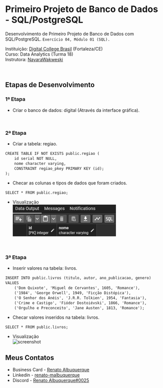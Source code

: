 # Primeiro Projeto de Banco de Dados - SQL/PostgreSQL

Desenvolvimento de Primeiro Projeto de Banco de Dados com SQL/PostgreSQL. `Exercício 04, Módulo 01 (SQL).` 

Instituição: [Digital College Brasil](https://digitalcollege.com.br/) (Fortaleza/CE) <br>
Curso: Data Analytics (Turma 18) <br>
Instrutora: [NayaraWakweski](https://github.com/NayaraWakewski) <br>

<br>

## Etapas de Desenvolvimento

### 1ª Etapa
- Criar o banco de dados: digital (Através da interface gráfica).

<br>

### 2ª Etapa
- Criar a tabela: regiao.
```
CREATE TABLE IF NOT EXISTS public.regiao (
    id serial NOT NULL,
    nome character varying,
    CONSTRAINT regiao_pkey PRIMARY KEY (id);
);    
```

- Checar as colunas e tipos de dados que foram criados.
```
SELECT * FROM public.regiao;
```

- Visualização <br>
![screenshot](public_regiao_01.png)

<br>

### 3ª Etapa
- Inserir valores na tabela: livros.
```
INSERT INTO public.livros (titulo, autor, ano_publicacao, genero) VALUES 
    ('Dom Quixote', 'Miguel de Cervantes', 1605, 'Romance'),
    ('1984', 'George Orwell', 1949, 'Ficção Distópica'),
    ('O Senhor dos Anéis', 'J.R.R. Tolkien', 1954, 'Fantasia'),
    ('Crime e Castigo', 'Fiódor Dostoiévski', 1866, 'Romance'),
    ('Orgulho e Preconceito', 'Jane Austen', 1813, 'Romance');
```

- Checar valores inseridos na tabela: livros.
```
SELECT * FROM public.livros;
```

- Visualização <br>
![screenshot](image-02.png)

## Meus Contatos

- Business Card - [Renato Albuquerque](https://rma-contacts.vercel.app/)
- Linkedin - [renato-malbuquerque](https://www.linkedin.com/in/renato-malbuquerque/)
- Discord - [Renato Albuquerque#0025](https://discordapp.com/users/992621595547938837)
